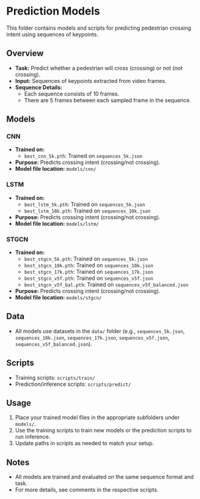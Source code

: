 # Prediction Models

This folder contains models and scripts for predicting pedestrian crossing intent using sequences of keypoints.

## Overview
- **Task:** Predict whether a pedestrian will cross (crossing) or not (not crossing).
- **Input:** Sequences of keypoints extracted from video frames.
- **Sequence Details:**
  - Each sequence consists of 10 frames.
  - There are 5 frames between each sampled frame in the sequence.

## Models

### CNN
- **Trained on:**
  - `best_cnn_5k.pth`: Trained on `sequences_5k.json`
- **Purpose:** Predicts crossing intent (crossing/not crossing).
- **Model file location:** `models/cnn/`

### LSTM
- **Trained on:**
  - `best_lstm_5k.pth`: Trained on `sequences_5k.json`
  - `best_lstm_10k.pth`: Trained on `sequences_10k.json`
- **Purpose:** Predicts crossing intent (crossing/not crossing).
- **Model file location:** `models/lstm/`

### STGCN
- **Trained on:**
  - `best_stgcn_5k.pth`: Trained on `sequences_5k.json`
  - `best_stgcn_10k.pth`: Trained on `sequences_10k.json`
  - `best_stgcn_17k.pth`: Trained on `sequences_17k.json`
  - `best_stgcn_v5f.pth`: Trained on `sequences_v5f.json`
  - `best_stgcn_v5f_bal.pth`: Trained on `sequences_v5f_balanced.json`
- **Purpose:** Predicts crossing intent (crossing/not crossing).
- **Model file location:** `models/stgcn/`

## Data
- All models use datasets in the `data/` folder (e.g., `sequences_5k.json`, `sequences_10k.json`, `sequences_17k.json`, `sequences_v5f.json`, `sequences_v5f_balanced.json`).

## Scripts
- Training scripts: `scripts/train/`
- Prediction/inference scripts: `scripts/predict/`

## Usage
1. Place your trained model files in the appropriate subfolders under `models/`.
2. Use the training scripts to train new models or the prediction scripts to run inference.
3. Update paths in scripts as needed to match your setup.

## Notes
- All models are trained and evaluated on the same sequence format and task.
- For more details, see comments in the respective scripts.
